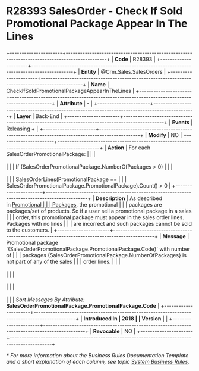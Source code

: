 ﻿---
erp.type: business-rule
erp.entity: Crm.Sales.SalesOrders
---

# R28393 SalesOrder - Check If Sold Promotional Package Appear In The Lines
+----------------------+-----------------------------------------------------------------------------------------------+
| **Code**             | R28393                                                                                        |
+----------------------+-----------------------------------------------------------------------------------------------+
| **Entity**           | @Crm.Sales.SalesOrders                                                                        |
+----------------------+-----------------------------------------------------------------------------------------------+
| **Name**             | CheckIfSoldPromotionalPackageAppearInTheLines                                                 |
+----------------------+-----------------------------------------------------------------------------------------------+
| **Attribute**        | \-                                                                                            |
+----------------------+-----------------------------------------------------------------------------------------------+
| **Layer**            | Back-End                                                                                      |
+----------------------+-----------------------------------------------------------------------------------------------+
| **Events**           | Releasing +                                                                                   |
+----------------------+-----------------------------------------------------------------------------------------------+
| **Modify**           | NO                                                                                            |
+----------------------+-----------------------------------------------------------------------------------------------+
| **Action**           | For each SalesOrderPromotionalPackage:                                                        |
|                      | <br/><br/>                                                                                    |
|                      | If (SalesOrderPromotionalPackage.NumberOfPackages \> 0)                                       |
|                      | <br/><br/>                                                                                    |
|                      | SalesOrderLines(PromotionalPackage ==                                                         |
|                      | SalesOrderPromotionalPackage.PromotionalPackage).Count() \> 0                                 |
+----------------------+-----------------------------------------------------------------------------------------------+
| **Description**      | As described in [Promotional                                                                  |
|                      | Packages](https://confluence.erp.net/display/techdoc/Promotional+Packages), the promotional   |
|                      | packages are packages/set of products. So if a user sell a promotional package in a sales     |
|                      | order, this promotional package must appear in the sales order lines. Packages with no lines  |
|                      | are incorrect and such packages cannot be sold to the customers.                              |
+----------------------+-----------------------------------------------------------------------------------------------+
| **Message**          | Promotional package \'{SalesOrderPromotionalPackage.PromotionalPackage.Code}\' with number of |
|                      | packages {SalesOrderPromotionalPackage.NumberOfPackages} is not part of any of the sales      |
|                      | order lines.                                                                                  |
|                      | <br/><br/>                                                                                    |
|                      | <br/><br/>                                                                                    |
|                      | <br/><br/>                                                                                    |
|                      | *Sort Messages By Attribute:* **SalesOrderPromotionalPackage.PromotionalPackage.Code**        |
+----------------------+-----------------------------------------------------------------------------------------------+
| **Introduced In      | 2018                                                                                          |
| Version**            |                                                                                               |
+----------------------+-----------------------------------------------------------------------------------------------+
| **Revocable**        | NO                                                                                            |
+----------------------+-----------------------------------------------------------------------------------------------+

*\* For more information about the Business Rules Documentation Template and a short explanation of each column, see
topic [System Business Rules](../templates/template-description-system-business-rules.md).*
